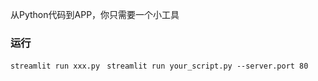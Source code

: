 从Python代码到APP，你只需要一个小工具


### 运行 
`streamlit run xxx.py `
`streamlit run your_script.py --server.port 80`